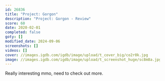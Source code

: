```yaml
---
id: 26836
title: "Project: Gorgon"
description: "Project: Gorgon - Review"
score: 60
date: 2020-02-01
completed: false
goty: []
modified_date: 2024-09-06
screenshots: []
videos: []
cover: //images.igdb.com/igdb/image/upload/t_cover_big/co2r0k.jpg
image: //images.igdb.com/igdb/image/upload/t_screenshot_huge/sc8m8a.jpg
---
```

Really interesting mmo, need to check out more.